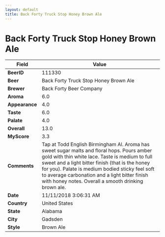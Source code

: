 ```yaml
---
layout: default
title: Back Forty Truck Stop Honey Brown Ale
---
```


# Back Forty Truck Stop Honey Brown Ale

| Field         | Value     |
|---------------|-----------|
| **BeerID** | 111330 |
| **Beer** | Back Forty Truck Stop Honey Brown Ale |
| **Brewer** | Back Forty Beer Company |
| **Aroma** | 6.0 |
| **Appearance** | 4.0 |
| **Taste** | 6.0 |
| **Palate** | 4.0 |
| **Overall** | 13.0 |
| **MyScore** | 3.3 |
| **Comments** | Tap at Todd English Birmingham Al. Aroma has sweet sugar malts and floral hops. Pours amber gold with thin white lace. Taste is medium to full sweet and a light bitter finish &#40;that is the honey for you&#41;. Palate is medium bodied sticky feel soft to average carbonation and a light bitter finish with honey notes. Overall a smooth drinking brown ale. |
| **Date** | 11/11/2018 3:06:31 AM |
| **Country** | United States |
| **State** | Alabama |
| **City** | Gadsden |
| **Style** | Brown Ale |
